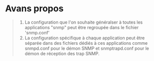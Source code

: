 # Avans propos
 > 1. La configuration que l'on souhaite généralser à toutes les applications "snmp" peut être regroupée dans le fichier 'snmp.conf'  
 > 2. La configuration spécifique à chaque application peut être séparée dans des fichiers dédiés à ces applications comme snmpd.conf pour le démon SNMP et snmptrapd.conf pour le démon de réception des trap SNMP.
